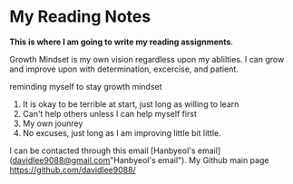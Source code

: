 # My Reading Notes

**This is where I am going to write my reading assignments**. 

Growth Mindset is my own vision regardless upon my ablilties. I can grow and improve upon with determination, excercise, and patient. 

reminding myself to stay growth mindset
1. It is okay to be terrible at start, just long as willing to learn
2. Can't help others unless I can help myself first
3. My own jounrey
4. No excuses, just long as I am improving little bit little.

I can be contacted through this email [Hanbyeol's email](davidlee9088@gmail.com"Hanbyeol's email").
My Github main page <https://github.com/davidlee9088/>
